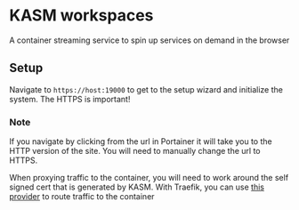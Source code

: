 # KASM workspaces

A container streaming service to spin up services on demand in the browser

## Setup

Navigate to `https://host:19000` to get to the setup wizard and initialize the system. The HTTPS is important!

### Note

If you navigate by clicking from the url in Portainer it will take you to the HTTP version of the site. You will need to manually change the url to HTTPS.

When proxying traffic to the container, you will need to work around the self signed cert that is generated by KASM. With Traefik, you can use [this provider](../traefik/proxy_to_self_signed_cert_https_provider.yaml) to route traffic to the container
